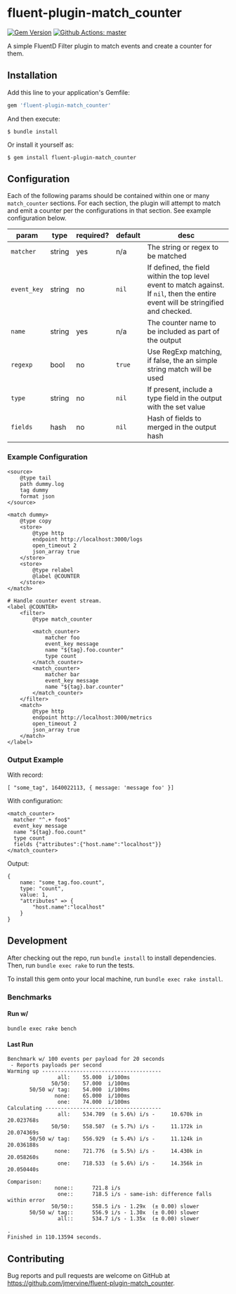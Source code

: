 # fluent-plugin-match_counter

[![Gem Version](https://badge.fury.io/rb/fluent-plugin-match_counter.svg)](https://badge.fury.io/rb/fluent-plugin-match_counter)
[![Github Actions: master](https://github.com/jmervine/fluent-plugin-match_counter/actions/workflows/ruby.yml/badge.svg??branch=master)](https://github.com/jmervine/fluent-plugin-match_counter/actions/workflows/ruby.yml)

A simple FluentD Filter plugin to match events and create a counter for them.

## Installation

Add this line to your application's Gemfile:

```ruby
gem 'fluent-plugin-match_counter'
```

And then execute:

    $ bundle install

Or install it yourself as:

    $ gem install fluent-plugin-match_counter

## Configuration

Each of the following params should be contained within one or many
`match_counter` sections. For each section, the plugin will attempt to match
and emit a counter per the configurations in that section. See example
configuration below.


| param       | type   | required? | default | desc                                                                                                                                |
| ---         | ---    | ---       | ---     | ---                                                                                                                                 |
| `matcher`   | string | yes       | n/a     | The string or regex to be matched                                                                                                   |
| `event_key` | string | no        | `nil`   | If defined, the field within the top level event to match against. If `nil`, then the entire event will be stringified and checked. |
| `name`      | string | yes       | n/a     | The counter name to be included as part of the output                                                                               |
| `regexp`    | bool   | no        | `true`  | Use RegExp matching, if false, the an simple string match will be used                                                              |
| `type`      | string | no        | `nil`   | If present, include a type field in the output with the set value                                                                   |
| `fields`    | hash   | no        | `nil`   | Hash of fields to merged in the output hash                                                                                         |

### Example Configuration

```
<source>
    @type tail
    path dummy.log
    tag dummy
    format json
</source>

<match dummy>
    @type copy
    <store>
        @type http
        endpoint http://localhost:3000/logs
        open_timeout 2
        json_array true
    </store>
    <store>
        @type relabel
        @label @COUNTER
    </store>
</match>

# Handle counter event stream.
<label @COUNTER>
    <filter>
        @type match_counter

        <match_counter>
            matcher foo
            event_key message
            name "${tag}.foo.counter"
            type count
        </match_counter>
        <match_counter>
            matcher bar
            event_key message
            name "${tag}.bar.counter"
        </match_counter>
    </filter>
    <match>
        @type http
        endpoint http://localhost:3000/metrics
        open_timeout 2
        json_array true
    </match>
</label>
```

### Output Example

With record:
```
[ "some_tag", 1640022113, { message: 'message foo' }]
```

With configuration:
```
<match_counter>
  matcher "^.+ foo$"
  event_key message
  name "${tag}.foo.count"
  type count
  fields {"attributes":{"host.name":"localhost"}}
</match_counter>
```

Output:
```
{
    name: "some_tag.foo.count",
    type: "count",
    value: 1,
    "attributes" => {
        "host.name":"localhost"
    }
}
```

## Development

After checking out the repo, run `bundle install` to install dependencies. Then,
run `bundle exec rake` to run the tests.

To install this gem onto your local machine, run `bundle exec rake install`.

### Benchmarks

#### Run w/
```
bundle exec rake bench
```

#### Last Run
```
Benchmark w/ 100 events per payload for 20 seconds
 - Reports payloads per second
Warming up --------------------------------------
                all:    55.000  i/100ms
              50/50:    57.000  i/100ms
       50/50 w/ tag:    54.000  i/100ms
               none:    65.000  i/100ms
                one:    74.000  i/100ms
Calculating -------------------------------------
                all:    534.709  (± 5.6%) i/s -     10.670k in  20.023768s
              50/50:    558.507  (± 5.7%) i/s -     11.172k in  20.074369s
       50/50 w/ tag:    556.929  (± 5.4%) i/s -     11.124k in  20.036188s
               none:    721.776  (± 5.5%) i/s -     14.430k in  20.058260s
                one:    718.533  (± 5.6%) i/s -     14.356k in  20.050440s

Comparison:
               none::      721.8 i/s
                one::      718.5 i/s - same-ish: difference falls within error
              50/50::      558.5 i/s - 1.29x  (± 0.00) slower
       50/50 w/ tag::      556.9 i/s - 1.30x  (± 0.00) slower
                all::      534.7 i/s - 1.35x  (± 0.00) slower

.
Finished in 110.13594 seconds.
```

## Contributing

Bug reports and pull requests are welcome on GitHub at
https://github.com/jmervine/fluent-plugin-match_counter.
